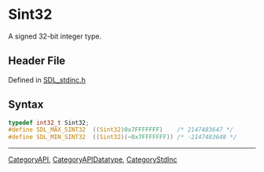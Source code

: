 # Sint32

A signed 32-bit integer type.

## Header File

Defined in [SDL_stdinc.h](https://github.com/libsdl-org/SDL/blob/SDL2/include/SDL_stdinc.h)

## Syntax

```c
typedef int32_t Sint32;
#define SDL_MAX_SINT32  ((Sint32)0x7FFFFFFF)    /* 2147483647 */
#define SDL_MIN_SINT32  ((Sint32)(~0x7FFFFFFF)) /* -2147483648 */
```





----
[CategoryAPI](CategoryAPI), [CategoryAPIDatatype](CategoryAPIDatatype), [CategoryStdInc](CategoryStdInc)

